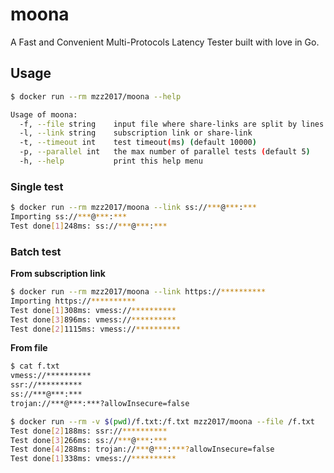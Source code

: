# moona

A Fast and Convenient Multi-Protocols Latency Tester built with love in Go.

## Usage

```bash
$ docker run --rm mzz2017/moona --help

Usage of moona:
  -f, --file string    input file where share-links are split by lines
  -l, --link string    subscription link or share-link
  -t, --timeout int    test timeout(ms) (default 10000)
  -p, --parallel int   the max number of parallel tests (default 5)
  -h, --help           print this help menu
```

### Single test
```bash
$ docker run --rm mzz2017/moona --link ss://***@***:***
Importing ss://***@***:***
Test done[1]248ms: ss://***@***:***
```

### Batch test
**From subscription link**
```bash
$ docker run --rm mzz2017/moona --link https://**********
Importing https://**********
Test done[1]308ms: vmess://**********
Test done[3]896ms: vmess://**********
Test done[2]1115ms: vmess://**********
```

**From file**
```bash
$ cat f.txt
vmess://**********
ssr://**********
ss://***@***:***
trojan://***@***:***?allowInsecure=false

$ docker run --rm -v $(pwd)/f.txt:/f.txt mzz2017/moona --file /f.txt
Test done[2]188ms: ssr://**********
Test done[3]266ms: ss://***@***:***
Test done[4]288ms: trojan://***@***:***?allowInsecure=false
Test done[1]338ms: vmess://**********
```